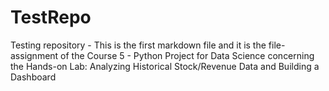 # TestRepo
Testing repository - This is the first markdown file and it is the file-assignment of the Course 5 - Python Project for Data Science concerning the Hands-on Lab: Analyzing Historical Stock/Revenue Data and Building a Dashboard
